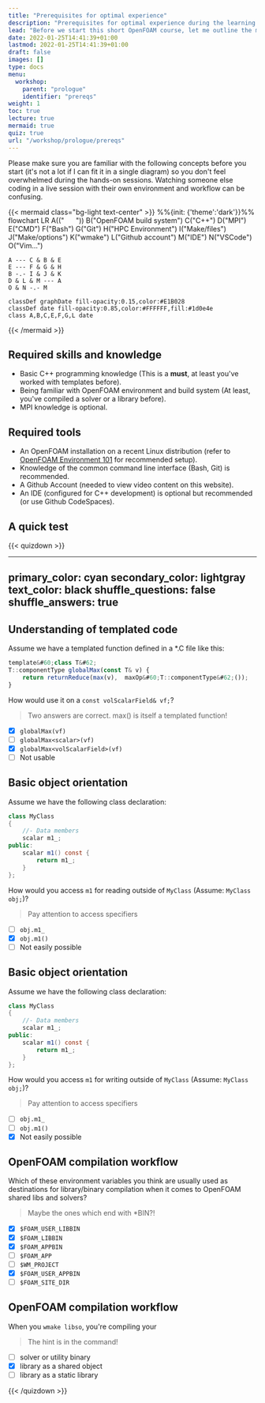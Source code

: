 ```yaml
---
title: "Prerequisites for optimal experience"
description: "Prerequisites for optimal experience during the learning process offered by the OpenFOAM parallelization workshop."
lead: "Before we start this short OpenFOAM course, let me outline the most important prerequisites for optimal experience during the learning process offered by the OpenFOAM parallelization workshop."
date: 2022-01-25T14:41:39+01:00
lastmod: 2022-01-25T14:41:39+01:00
draft: false
images: []
type: docs
menu:
  workshop:
    parent: "prologue"
    identifier: "prereqs"
weight: 1
toc: true
lecture: true
mermaid: true
quiz: true
url: "/workshop/prologue/prereqs"
---
```


Please make sure you are familiar with the following concepts before you start (it's not a lot if I can fit it in a single diagram) so you
don't feel overwhelmed during the hands-on sessions. Watching someone else coding in a live session with their own environment and
workflow can be confusing.

{{< mermaid class="bg-light text-center" >}}
%%{init: {'theme':'dark'}}%%
flowchart LR
    A(("&nbsp; &nbsp; &nbsp; "))
    B("OpenFOAM build system")
    C("C++")
    D("MPI")
    E("CMD")
    F("Bash")
    G("Git")
    H("HPC Environment")
    I("Make/files")
    J("Make/options")
    K("wmake")
    L("Github account")
    M("IDE")
    N("VSCode")
    O("Vim...")

    A --- C & B & E
    E --- F & G & H
    B -.- I & J & K
    D & L & M --- A
    O & N -.- M

    classDef graphDate fill-opacity:0.15,color:#E1B028
    classDef date fill-opacity:0.85,color:#FFFFFF,fill:#1d0e4e
    class A,B,C,E,F,G,L date
{{< /mermaid >}}

## Required skills and knowledge

- Basic C++ programming knowledge (This is a **must**, at least you've worked with templates before).
- Being familiar with OpenFOAM environment and build system (At least, you've compiled a solver or a library before).
- MPI knowledge is optional.

## Required tools

- An OpenFOAM installation on a recent Linux distribution (refer to [OpenFOAM Environment 101](/workshop/hands-on/openfoam-env-101/)
  for recommended setup).
- Knowledge of the common command line interface (Bash, Git) is recommended.
- A Github Account (needed to view video content on this website).
- An IDE (configured for C++ development) is optional but recommended (or use Github CodeSpaces).

## A quick test

{{< quizdown >}}

---
primary_color: cyan
secondary_color: lightgray
text_color: black
shuffle_questions: false
shuffle_answers: true
---

## Understanding of templated code

Assume we have a templated function defined in a *.C file like this:
```typescript
template&#60;class T&#62;
T::componentType globalMax(const T& v) {
    return returnReduce(max(v),  maxOp&#60;T::componentType&#62;());
}
```

How would use it on a `const volScalarField& vf;`?

> Two answers are correct. max() is itself a templated function!

- [x] `globalMax(vf)`
- [ ] `globalMax<scalar>(vf)`
- [x] `globalMax<volScalarField>(vf)`
- [ ] Not usable

## Basic object orientation

Assume we have the following class declaration:

```java
class MyClass
{
    //- Data members
    scalar m1_;
public:
    scalar m1() const {
        return m1_;
    }
};
```

How would you access `m1` for reading outside of `MyClass` (Assume: `MyClass  obj;`)?

> Pay attention to access specifiers

- [ ] `obj.m1_`
- [x] `obj.m1()`
- [ ] Not easily possible

## Basic object orientation

Assume we have the following class declaration:

```java
class MyClass
{
    //- Data members
    scalar m1_;
public:
    scalar m1() const {
        return m1_;
    }
};
```

How would you access `m1` for writing outside of `MyClass` (Assume: `MyClass  obj;`)?

> Pay attention to access specifiers

- [ ] `obj.m1_`
- [ ] `obj.m1()`
- [x] Not easily possible

## OpenFOAM compilation workflow

Which of these environment variables you think are usually used as destinations for library/binary compilation
when it comes to OpenFOAM shared libs and solvers?

> Maybe the ones which end with *BIN?!

- [x] `$FOAM_USER_LIBBIN`
- [x] `$FOAM_LIBBIN`
- [x] `$FOAM_APPBIN`
- [ ] `$FOAM_APP`
- [ ] `$WM_PROJECT`
- [x] `$FOAM_USER_APPBIN`
- [ ] `$FOAM_SITE_DIR`

## OpenFOAM compilation workflow

When you `wmake libso`, you're compiling your

> The hint is in the command!

- [ ] solver or utility binary
- [x] library as a shared object
- [ ] library as a static library

{{< /quizdown >}}
